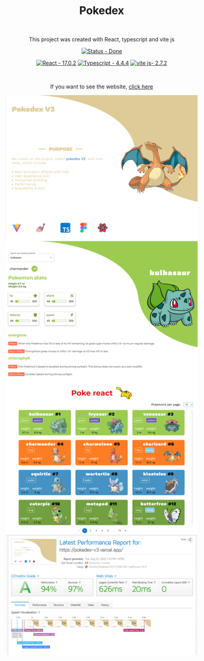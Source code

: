 <div align='center'>
    <h1 align='center'>Pokedex</h1>
    <br />

  <p>This project was created with React, typescript and vite js</p>

[![Status - Done](https://img.shields.io/badge/Status-Done-green?style=for-the-badge)](/docs/ "Go to project documentation")

</div>



<div align='center'>

[![React - 17.0.2](https://img.shields.io/static/v1?label=React&message=17.0.2&color=%2335F8B1)](https://)
[![Typescript - 4.4.4](https://img.shields.io/static/v1?label=Typescript&message=4.4.4&color=%2335F8B1)](https://)
[![vite js- 2.7.2](https://img.shields.io/static/v1?label=viteJS&message=2.7.2&color=%2335F8B1)](https://)

<br />
</div>

<div align='center'>
  <p>If you want to see the website, 
    <a href='https://pokedex-v3.vercel.app/' target='_blank'>click here</a>
  </p>
</div>


<img src='github/homepage_1.png' alt='first homescreen print' />
<img src='github/homepage_2.png' alt='second homescreen print' />
<img src='github/homepage_3.png' alt='third homescreen print' />
<img src='github/gtmatrix_test.png' alt='GTmatrix performance test'/>